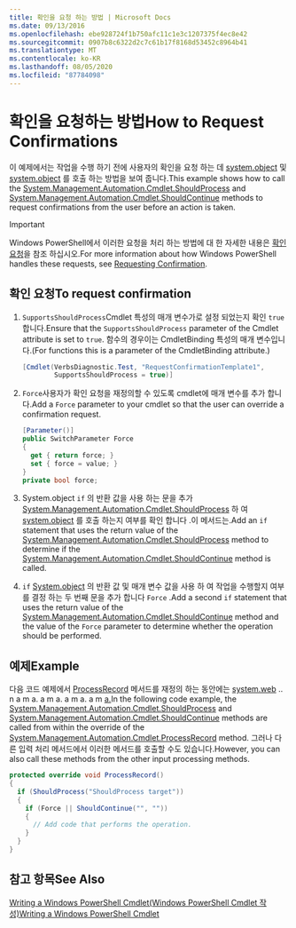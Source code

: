 ```yaml
---
title: 확인을 요청 하는 방법 | Microsoft Docs
ms.date: 09/13/2016
ms.openlocfilehash: ebe928724f1b750afc11c1e3c1207375f4ec8e42
ms.sourcegitcommit: 0907b8c6322d2c7c61b17f8168d53452c8964b41
ms.translationtype: MT
ms.contentlocale: ko-KR
ms.lasthandoff: 08/05/2020
ms.locfileid: "87784098"
---
```

# <a name="how-to-request-confirmations"></a><span data-ttu-id="aab8f-102">확인을 요청하는 방법</span><span class="sxs-lookup"><span data-stu-id="aab8f-102">How to Request Confirmations</span></span>

<span data-ttu-id="aab8f-103">이 예제에서는 작업을 수행 하기 전에 사용자의 확인을 요청 하는 데 [system.object](/dotnet/api/System.Management.Automation.Cmdlet.ShouldProcess) 및 [system.object](/dotnet/api/System.Management.Automation.Cmdlet.ShouldContinue) 를 호출 하는 방법을 보여 줍니다.</span><span class="sxs-lookup"><span data-stu-id="aab8f-103">This example shows how to call the [System.Management.Automation.Cmdlet.ShouldProcess](/dotnet/api/System.Management.Automation.Cmdlet.ShouldProcess) and [System.Management.Automation.Cmdlet.ShouldContinue](/dotnet/api/System.Management.Automation.Cmdlet.ShouldContinue) methods to request confirmations from the user before an action is taken.</span></span>

> [!IMPORTANT]
> <span data-ttu-id="aab8f-104">Windows PowerShell에서 이러한 요청을 처리 하는 방법에 대 한 자세한 내용은 [확인 요청](./requesting-confirmation-from-cmdlets.md)을 참조 하십시오.</span><span class="sxs-lookup"><span data-stu-id="aab8f-104">For more information about how Windows PowerShell handles these requests, see [Requesting Confirmation](./requesting-confirmation-from-cmdlets.md).</span></span>

## <a name="to-request-confirmation"></a><span data-ttu-id="aab8f-105">확인 요청</span><span class="sxs-lookup"><span data-stu-id="aab8f-105">To request confirmation</span></span>

1. <span data-ttu-id="aab8f-106">`SupportsShouldProcess`Cmdlet 특성의 매개 변수가로 설정 되었는지 확인 `true` 합니다.</span><span class="sxs-lookup"><span data-stu-id="aab8f-106">Ensure that the `SupportsShouldProcess` parameter of the Cmdlet attribute is set to `true`.</span></span> <span data-ttu-id="aab8f-107">함수의 경우이는 CmdletBinding 특성의 매개 변수입니다.</span><span class="sxs-lookup"><span data-stu-id="aab8f-107">(For functions this is a parameter of the CmdletBinding attribute.)</span></span>

    ```csharp
    [Cmdlet(VerbsDiagnostic.Test, "RequestConfirmationTemplate1",
            SupportsShouldProcess = true)]
    ```

2. <span data-ttu-id="aab8f-108">`Force`사용자가 확인 요청을 재정의할 수 있도록 cmdlet에 매개 변수를 추가 합니다.</span><span class="sxs-lookup"><span data-stu-id="aab8f-108">Add a `Force` parameter to your cmdlet so that the user can override a confirmation request.</span></span>

    ```csharp
    [Parameter()]
    public SwitchParameter Force
    {
      get { return force; }
      set { force = value; }
    }
    private bool force;
    ```

3. <span data-ttu-id="aab8f-109">System.object `if` 의 반환 값을 사용 하는 문을 추가 [System.Management.Automation.Cmdlet.ShouldProcess](/dotnet/api/System.Management.Automation.Cmdlet.ShouldProcess) 하 여 [system.object](/dotnet/api/System.Management.Automation.Cmdlet.ShouldContinue) 를 호출 하는지 여부를 확인 합니다 .이 메서드는.</span><span class="sxs-lookup"><span data-stu-id="aab8f-109">Add an `if` statement that uses the return value of the [System.Management.Automation.Cmdlet.ShouldProcess](/dotnet/api/System.Management.Automation.Cmdlet.ShouldProcess) method to determine if the [System.Management.Automation.Cmdlet.ShouldContinue](/dotnet/api/System.Management.Automation.Cmdlet.ShouldContinue) method is called.</span></span>

4. <span data-ttu-id="aab8f-110">`if` [System.object](/dotnet/api/System.Management.Automation.Cmdlet.ShouldContinue) 의 반환 값 및 매개 변수 값을 사용 하 여 작업을 수행할지 여부를 결정 하는 두 번째 문을 추가 합니다 `Force` .</span><span class="sxs-lookup"><span data-stu-id="aab8f-110">Add a second `if` statement that uses the return value of the [System.Management.Automation.Cmdlet.ShouldContinue](/dotnet/api/System.Management.Automation.Cmdlet.ShouldContinue) method and the value of the `Force` parameter to determine whether the operation should be performed.</span></span>

## <a name="example"></a><span data-ttu-id="aab8f-111">예제</span><span class="sxs-lookup"><span data-stu-id="aab8f-111">Example</span></span>

<span data-ttu-id="aab8f-112">다음 코드 예제에서 [ProcessRecord](/dotnet/api/System.Management.Automation.Cmdlet.ProcessRecord) 메서드를 재정의 하는 동안에는 [system.web](/dotnet/api/System.Management.Automation.Cmdlet.ShouldProcess) .. n a m a. a m a. a m a. a m [a.](/dotnet/api/System.Management.Automation.Cmdlet.ShouldContinue)</span><span class="sxs-lookup"><span data-stu-id="aab8f-112">In the following code example, the [System.Management.Automation.Cmdlet.ShouldProcess](/dotnet/api/System.Management.Automation.Cmdlet.ShouldProcess) and [System.Management.Automation.Cmdlet.ShouldContinue](/dotnet/api/System.Management.Automation.Cmdlet.ShouldContinue) methods are called from within the override of the [System.Management.Automation.Cmdlet.ProcessRecord](/dotnet/api/System.Management.Automation.Cmdlet.ProcessRecord) method.</span></span> <span data-ttu-id="aab8f-113">그러나 다른 입력 처리 메서드에서 이러한 메서드를 호출할 수도 있습니다.</span><span class="sxs-lookup"><span data-stu-id="aab8f-113">However, you can also call these methods from the other input processing methods.</span></span>

```csharp
protected override void ProcessRecord()
{
  if (ShouldProcess("ShouldProcess target"))
  {
    if (Force || ShouldContinue("", ""))
    {
      // Add code that performs the operation.
    }
  }
}
```

## <a name="see-also"></a><span data-ttu-id="aab8f-114">참고 항목</span><span class="sxs-lookup"><span data-stu-id="aab8f-114">See Also</span></span>

[<span data-ttu-id="aab8f-115">Writing a Windows PowerShell Cmdlet(Windows PowerShell Cmdlet 작성)</span><span class="sxs-lookup"><span data-stu-id="aab8f-115">Writing a Windows PowerShell Cmdlet</span></span>](./writing-a-windows-powershell-cmdlet.md)
